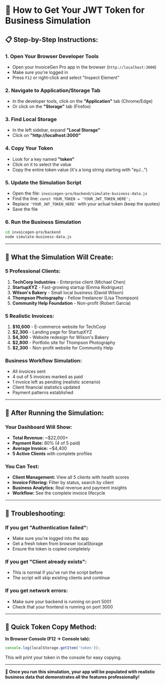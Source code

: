 # 🔑 How to Get Your JWT Token for Business Simulation

## 📋 **Step-by-Step Instructions:**

### **1. Open Your Browser Developer Tools**
- Open your InvoiceGen Pro app in the browser (`http://localhost:3000`)
- Make sure you're logged in
- Press `F12` or right-click and select "Inspect Element"

### **2. Navigate to Application/Storage Tab**
- In the developer tools, click on the **"Application"** tab (Chrome/Edge)
- Or click on the **"Storage"** tab (Firefox)

### **3. Find Local Storage**
- In the left sidebar, expand **"Local Storage"**
- Click on **"http://localhost:3000"**

### **4. Copy Your Token**
- Look for a key named **"token"**
- Click on it to select the value
- Copy the entire token value (it's a long string starting with "eyJ...")

### **5. Update the Simulation Script**
- Open the file: `invoicegen-pro/backend/simulate-business-data.js`
- Find the line: `const YOUR_TOKEN = 'YOUR_JWT_TOKEN_HERE';`
- Replace `'YOUR_JWT_TOKEN_HERE'` with your actual token (keep the quotes)
- Save the file

### **6. Run the Business Simulation**
```bash
cd invoicegen-pro/backend
node simulate-business-data.js
```

---

## 🎯 **What the Simulation Will Create:**

### **5 Professional Clients:**
1. **TechCorp Industries** - Enterprise client (Michael Chen)
2. **StartupXYZ** - Fast-growing startup (Emma Rodriguez)
3. **Wilson's Bakery** - Small local business (David Wilson)
4. **Thompson Photography** - Fellow freelancer (Lisa Thompson)
5. **Community Help Foundation** - Non-profit (Robert Garcia)

### **5 Realistic Invoices:**
1. **$10,600** - E-commerce website for TechCorp
2. **$2,300** - Landing page for StartupXYZ
3. **$4,300** - Website redesign for Wilson's Bakery
4. **$2,800** - Portfolio site for Thompson Photography
5. **$2,300** - Non-profit website for Community Help

### **Business Workflow Simulation:**
- All invoices sent
- 4 out of 5 invoices marked as paid
- 1 invoice left as pending (realistic scenario)
- Client financial statistics updated
- Payment patterns established

---

## 🚀 **After Running the Simulation:**

### **Your Dashboard Will Show:**
- **Total Revenue:** ~$22,000+
- **Payment Rate:** 80% (4 of 5 paid)
- **Average Invoice:** ~$4,400
- **5 Active Clients** with complete profiles

### **You Can Test:**
- **Client Management:** View all 5 clients with health scores
- **Invoice Filtering:** Filter by status, search by client
- **Business Analytics:** Real revenue and payment insights
- **Workflow:** See the complete invoice lifecycle

---

## 🔧 **Troubleshooting:**

### **If you get "Authentication failed":**
- Make sure you're logged into the app
- Get a fresh token from browser localStorage
- Ensure the token is copied completely

### **If you get "Client already exists":**
- This is normal if you've run the script before
- The script will skip existing clients and continue

### **If you get network errors:**
- Make sure your backend is running on port 5001
- Check that your frontend is running on port 3000

---

## 📱 **Quick Token Copy Method:**

**In Browser Console (F12 → Console tab):**
```javascript
console.log(localStorage.getItem('token'));
```
This will print your token in the console for easy copying.

---

**🎉 Once you run this simulation, your app will be populated with realistic business data that demonstrates all the features professionally!**
